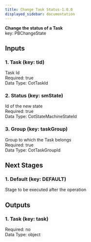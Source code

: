 ```yaml
---  
title: Change Task Status-1.0.0  
displayed_sidebar: documentation  
---  
```

**Change the status of a Task**  
key: PBChangeState  
  
## Inputs  
### 1. Task (key: tid)  
Task Id  
Required: true  
Data Type: CotTaskId   
### 2. Status (key: smState)  
Id of the new state  
Required: true  
Data Type: CotStateMachineStateId   
### 3. Group (key: taskGroup)  
Group to which the Task belongs  
Required: true  
Data Type: CotTaskGroupId   
## Next Stages  
### 1. Default (key: DEFAULT)  
Stage to be executed after the operation  
## Outputs  
### 1. Task (key: task)  
  
Required: no  
Data Type: object 